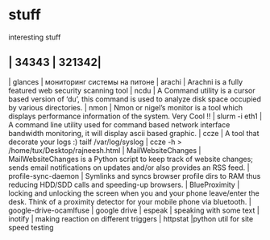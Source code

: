 stuff
=====

interesting stuff

| 34343 | 321342|
---

| glances     |     мониторинг системы на питоне
| arachi	            |     Arachni is a fully featured web security scanning tool
| ncdu                    |	A Command utility is a cursor based version of ‘du’,  this command is used to analyze disk space occupied by various directories.
| nmon	                  |     Nmon or nigel’s monitor is a tool which displays performance information of the system. Very Cool !!
| slurm -i eth1	      |     A command line utility used for command based network interface bandwidth monitoring, it will display ascii based graphic.
| ccze	                  |     A tool that decorate your logs :) tailf /var/log/syslog | ccze -h > /home/tux/Desktop/rajneesh.html
| MailWebsiteChanges      |     MailWebsiteChanges is a Python script to keep track of website changes; sends email notifications on updates and/or also provides an RSS feed.
| profile-sync-daemon     |     Symlinks and syncs browser profile dirs to RAM thus reducing HDD/SDD calls and speeding-up browsers.
| BlueProximity           |      locking and unlocking the screen when you and your phone leave/enter the desk. Think of a proximity detector for your mobile phone via bluetooth.
| google-drive-ocamlfuse	|  google drive
| espeak			|  speaking with some text
| inotify         | making reaction on different triggers
| httpstat          |python util for site speed testing